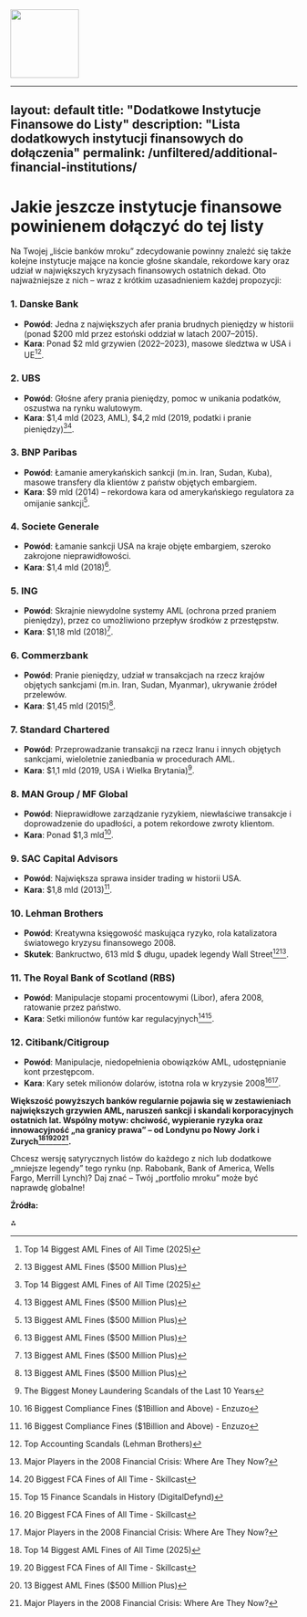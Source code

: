 <img src="https://r2cdn.perplexity.ai/pplx-full-logo-primary-dark%402x.png" class="logo" width="120"/>

---
layout: default
title: "Dodatkowe Instytucje Finansowe do Listy"
description: "Lista dodatkowych instytucji finansowych do dołączenia"
permalink: /unfiltered/additional-financial-institutions/
---

# Jakie jeszcze instytucje finansowe powinienem dołączyć do tej listy

Na Twojej „liście banków mroku” zdecydowanie powinny znaleźć się także kolejne instytucje mające na koncie głośne skandale, rekordowe kary oraz udział w największych kryzysach finansowych ostatnich dekad. Oto najważniejsze z nich – wraz z krótkim uzasadnieniem każdej propozycji:

### **1. Danske Bank**

- **Powód**: Jedna z największych afer prania brudnych pieniędzy w historii (ponad \$200 mld przez estoński oddział w latach 2007–2015).
- **Kara**: Ponad \$2 mld grzywien (2022–2023), masowe śledztwa w USA i UE[^1][^2].


### **2. UBS**

- **Powód**: Głośne afery prania pieniędzy, pomoc w unikania podatków, oszustwa na rynku walutowym.
- **Kara**: \$1,4 mld (2023, AML), \$4,2 mld (2019, podatki i pranie pieniędzy)[^1][^2].


### **3. BNP Paribas**

- **Powód**: Łamanie amerykańskich sankcji (m.in. Iran, Sudan, Kuba), masowe transfery dla klientów z państw objętych embargiem.
- **Kara**: \$9 mld (2014) – rekordowa kara od amerykańskiego regulatora za omijanie sankcji[^2].


### **4. Societe Generale**

- **Powód**: Łamanie sankcji USA na kraje objęte embargiem, szeroko zakrojone nieprawidłowości.
- **Kara**: \$1,4 mld (2018)[^2].


### **5. ING**

- **Powód**: Skrajnie niewydolne systemy AML (ochrona przed praniem pieniędzy), przez co umożliwiono przepływ środków z przestępstw.
- **Kara**: \$1,18 mld (2018)[^2].


### **6. Commerzbank**

- **Powód**: Pranie pieniędzy, udział w transakcjach na rzecz krajów objętych sankcjami (m.in. Iran, Sudan, Myanmar), ukrywanie źródeł przelewów.
- **Kara**: \$1,45 mld (2015)[^2].


### **7. Standard Chartered**

- **Powód**: Przeprowadzanie transakcji na rzecz Iranu i innych objętych sankcjami, wieloletnie zaniedbania w procedurach AML.
- **Kara**: \$1,1 mld (2019, USA i Wielka Brytania)[^3].


### **8. MAN Group / MF Global**

- **Powód**: Nieprawidłowe zarządzanie ryzykiem, niewłaściwe transakcje i doprowadzenie do upadłości, a potem rekordowe zwroty klientom.
- **Kara**: Ponad \$1,3 mld[^4].


### **9. SAC Capital Advisors**

- **Powód**: Największa sprawa insider trading w historii USA.
- **Kara**: \$1,8 mld (2013)[^4].


### **10. Lehman Brothers**

- **Powód**: Kreatywna księgowość maskująca ryzyko, rola katalizatora światowego kryzysu finansowego 2008.
- **Skutek**: Bankructwo, 613 mld \$ długu, upadek legendy Wall Street[^5][^6].


### **11. The Royal Bank of Scotland (RBS)**

- **Powód**: Manipulacje stopami procentowymi (Libor), afera 2008, ratowanie przez państwo.
- **Kara**: Setki milionów funtów kar regulacyjnych[^7][^8].


### **12. Citibank/Citigroup**

- **Powód**: Manipulacje, niedopełnienia obowiązków AML, udostępnianie kont przestępcom.
- **Kara**: Kary setek milionów dolarów, istotna rola w kryzysie 2008[^7][^6].

**Większość powyższych banków regularnie pojawia się w zestawieniach największych grzywien AML, naruszeń sankcji i skandali korporacyjnych ostatnich lat. Wspólny motyw: chciwość, wypieranie ryzyka oraz innowacyjność „na granicy prawa” – od Londynu po Nowy Jork i Zurych[^1][^7][^2][^6].**

Chcesz wersję satyrycznych listów do każdego z nich lub dodatkowe „mniejsze legendy” tego rynku (np. Rabobank, Bank of America, Wells Fargo, Merrill Lynch)? Daj znać – Twój „portfolio mroku” może być naprawdę globalne!

**Źródła:**

[^1]: Top 14 Biggest AML Fines of All Time (2025)

[^4]: 16 Biggest Compliance Fines (\$1Billion and Above) - Enzuzo

[^7]: 20 Biggest FCA Fines of All Time - Skillcast

[^3]: The Biggest Money Laundering Scandals of the Last 10 Years

[^5]: Top Accounting Scandals (Lehman Brothers)

[^2]: 13 Biggest AML Fines (\$500 Million Plus)

[^8]: Top 15 Finance Scandals in History (DigitalDefynd)

[^6]: Major Players in the 2008 Financial Crisis: Where Are They Now?

<div class="decorative-divider">⁂</div>

[^1]: https://www.sanctionscanner.com/blog/top-14-biggest-aml-fines-of-all-time-updated-for-2025-1034

[^2]: https://www.enzuzo.com/blog/biggest-aml-fines

[^3]: https://sumsub.com/blog/biggest-money-laundering-scandals/

[^4]: https://www.enzuzo.com/blog/biggest-compliance-fines

[^5]: https://corporatefinanceinstitute.com/resources/accounting/top-accounting-scandals/

[^6]: https://www.investopedia.com/insights/major-players-2008-financial-crisis-and-where-they-are-now/

[^7]: https://www.skillcast.com/blog/20-biggest-fca-fines

[^8]: https://digitaldefynd.com/IQ/top-finance-scandals-in-history/

[^9]: http://thefinancialcrimenews.com/bank-fi-aml-sanctions-fines-penalties-in-the-21st-century/

[^10]: https://www.skillcast.com/blog/biggest-aml-fines-annual-report

[^11]: https://amlyze.com/aml-fines/

[^12]: https://www.dw.com/en/deutsche-banks-biggest-scandals/a-54979535

[^13]: https://www.fca.org.uk/news/press-releases/fca-fines-starling-bank-failings-financial-crime-systems-and-controls

[^14]: https://en.wikipedia.org/wiki/List_of_corporate_collapses_and_scandals

[^15]: https://en.wikipedia.org/wiki/Danske_Bank_money_laundering_scandal

[^16]: https://www.economicsobservatory.com/why-did-credit-suisse-fail-and-what-does-it-mean-for-banking-regulation

[^17]: https://www.int-comp.org/insight/the-high-price-of-negligence-inside-td-banks-record-fine/

[^18]: https://en.wikipedia.org/wiki/List_of_banks_acquired_or_bankrupted_during_the_Great_Recession

[^19]: https://arctic-intelligence.com/insights/lessons-from-financial-crime-scandals-risk-assessment-failures-and-mitigation

[^20]: https://www.worldfinance.com/markets/top-5-biggest-financial-scandals-of-all-time

